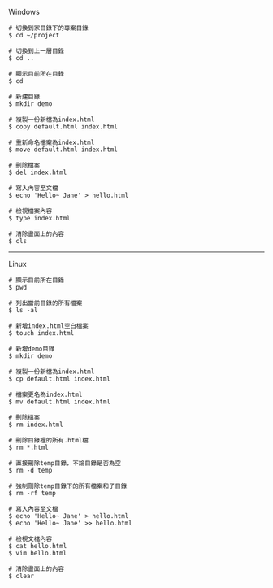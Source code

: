 Windows
```
# 切換到家目錄下的專案目錄
$ cd ~/project
```

```
# 切換到上一層目錄
$ cd ..
```

```
# 顯示目前所在目錄
$ cd
```

```
# 新建目錄
$ mkdir demo
```

```
# 複製一份新檔為index.html
$ copy default.html index.html
```

```
# 重新命名檔案為index.html
$ move default.html index.html
```

```
# 刪除檔案
$ del index.html
```

```
# 寫入內容至文檔
$ echo 'Hello~ Jane' > hello.html
```

```
# 檢視檔案內容
$ type index.html
```

```
# 清除畫面上的內容
$ cls
```

---

Linux
```
# 顯示目前所在目錄
$ pwd
```

```
# 列出當前目錄的所有檔案
$ ls -al
```

```
# 新增index.html空白檔案
$ touch index.html
```

```
# 新增demo目錄
$ mkdir demo
```

```
# 複製一份新檔為index.html
$ cp default.html index.html
```

```
# 檔案更名為index.html
$ mv default.html index.html
```

```
# 刪除檔案
$ rm index.html
```

```
# 刪除目錄裡的所有.html檔
$ rm *.html
```

```
# 直接刪除temp目錄，不論目錄是否為空
$ rm -d temp
```

```
# 強制刪除temp目錄下的所有檔案和子目錄
$ rm -rf temp
```

```
# 寫入內容至文檔
$ echo 'Hello~ Jane' > hello.html
$ echo 'Hello~ Jane' >> hello.html
```

```
# 檢視文檔內容
$ cat hello.html
$ vim hello.html
```

```
# 清除畫面上的內容
$ clear
```